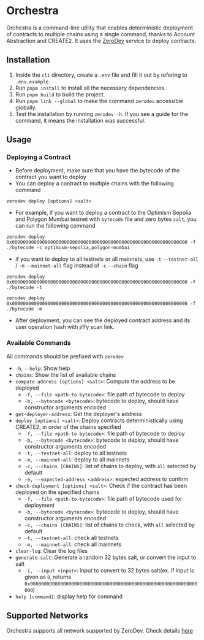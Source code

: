# Orchestra

Orchestra is a command-line utility that enables deterministic deployment of contracts to multiple chains using a single command, thanks to Account Abstraction and CREATE2. It uses the [ZeroDev](https://zerodev.app) service to deploy contracts.

## Installation

1. Inside the `cli` directory, create a `.env` file and fill it out by refering to `.env.example.`
2. Run `pnpm install` to install all the necessary dependencies.
3. Run `pnpm build` to build the project.
4. Run `pnpm link --global` to make the command `zerodev` accessible globally.
5. Test the installation by running `zerodev -h`. If you see a guide for the command, it means the installation was successful.

## Usage

### Deploying a Contract

-   Before deployment, make sure that you have the bytecode of the contract you want to deploy
-   You can deploy a contract to multiple chains with the following command

```
zerodev deploy [options] <salt>
```

-   For example, if you want to deploy a contract to the Optimism Sepolia and Polygon Mumbai testnet with `bytecode` file and zero bytes `salt`, you can run the following command

```
zerodev deploy 0x0000000000000000000000000000000000000000000000000000000000000000 -f ./bytecode -c optimism-sepolia,polygon-mumbai

```

-   if you want to deploy to all testnets or all mainnets, use `-t` `--testnet-all` / `-m` `--mainnet-all` flag instead of `-c` `--chain` flag

```
zerodev deploy 0x0000000000000000000000000000000000000000000000000000000000000000 -f ./bytecode -t
```

```
zerodev deploy 0x0000000000000000000000000000000000000000000000000000000000000000 -f ./bytecode -m
```

-   After deployment, you can see the deployed contract address and its user operation hash with jiffy scan link.

### Available Commands

All commands should be prefixed with `zerodev`

-   `-h`, `--help`: Show help
-   `chains`: Show the list of available chains
-   `compute-address [options] <salt>`: Compute the address to be deployed
    -   `-f, --file <path-to-bytecode>`: file path of bytecode to deploy
    -   `-b, --bytecode <bytecode>`: bytecode to deploy, should have constructor arguments encoded
-   `get-deployer-address`: Get the deployer's address
-   `deploy [options] <salt>`: Deploy contracts deterministically using CREATE2, in order of the chains specified
    -   `-f, --file <path-to-bytecode>`: file path of bytecode to deploy
    -   `-b, --bytecode <bytecode>`: bytecode to deploy, should have constructor arguments encoded
    -   `-t, --testnet-all`: deploy to all testnets
    -   `-m, --mainnet-all`: deploy to all mainnets
    -   `-c, --chains [CHAINS]`: list of chains to deploy, with `all` selected by default
    -   `-e, --expected-address <address>`: expected address to confirm
-   `check-deployment [options] <salt>`: Check if the contract has been deployed on the specified chains
    -   `-f, --file <path-to-bytecode>`: file path of bytecode used for deployment
    -   `-b, --bytecode <bytecode>`: bytecode to deploy, should have constructor arguments encoded
    -   `-c, --chains [CHAINS]`: list of chains to check, with `all` selected by default
    -   `-t, --testnet-all`: check all testnets
    -   `-m, --mainnet-all`: check all mainnets
-   `clear-log`: Clear the log files
-   `generate-salt`: Generate a random 32 bytes salt, or convert the input to salt
    -   `-i, --input <input>`: input to convert to 32 bytes salt(ex. if input is given as `0`, returns `0x0000000000000000000000000000000000000000000000000000000000000000`)
-   `help [command]`: display help for command

## Supported Networks

Orchestra supports all network supported by ZeroDev. Check details [here](https://docs.zerodev.app/supported-networks)
